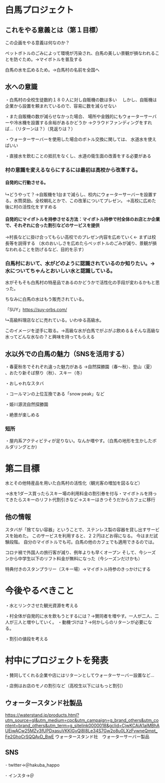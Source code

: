 # 白馬プロジェクト


## これをやる意義とは（第１目標）
この企画をやる意義は何なのか？

ペットボトルのごみによって環境が汚染され、白馬の美しい景観が損なわれることを防ぐため。→マイボトルを普及する

白馬の水を広めるため。→白馬村の名前を全国へ
## 水への意識
・白馬村の全校生徒数約１８０人に対し自販機の数は多い
　しかし、自販機は企業から設置を頼まれているので、容易に数を減らせない

・また自販機の数が減らせなかった場合、
 場所や金銭的にもウォーターサーバーや冷水機を設置する余裕があるかどうか
  →クラウドファンディングをすれば…（リターンは？）（見返りは？）

・ウォーターサーバーを使用した場合のボトル交換に関しては、
水道水を使えばいい

・直接水を飲むことの抵抗をなくし、水道の衛生面の改善をする必要がある

### 村の意識を変えるならにするには最初は高校から改革する。
#### 自発的に行動させる。

↳どうやって？→自販機を1台まで減らし、校内にウォーターサーバーを設置する。水筒奨励。全校朝礼とかで、この改革についてプレゼン。
→高校に広めた後に村の活性化をすすめる

#### 自発的にマイボトルを持参させる方法：マイボトル持参で村全体のお店とか企業で、それぞれに合った割引などのサービスを提供

→村長などに掛け合ってもらい高校でのプレゼン内容を広めていく← まずは校長等を説得する （水のおいしさを広めたらペッボトルのごみが減り、景観が損なわれることを防げるなど、目的を示す）

### 白馬村において、水がどのように認識されているのか知りたい。→水についてちゃんとおいしい水と認識している。

水がそもそも白馬村の特産品であるのかどうかで活性化の手段が変わるかもと思った。

ちなみに白馬の水はもう販売されている。

「SUY」https://suy-orbs.com/

↳高級料理店などに売れている。いわゆる高級水。

このイメージを逆手に取る。→高級な水が白馬でがぶがぶ飲める＆そんな高級な水ってどんな水なの？と興味を持ってもらえる


## 水以外での白馬の魅力（SNSを活用する）
・春夏秋冬でそれぞれ違った魅力がある →自然探勝園（春～秋）、登山（夏） 、おたり新そば祭り（秋）、スキー（冬）

・おしゃれなスタバ

・コールマンの上位互換である「snow peak」など

・姫川源流自然探勝園

・絶景が楽しめる

### 短所
・屋内系アクティビティが足りない。なんか増やす。（白馬の地形を生かしたボルダリングとか）
# 第二目標
水とその他特産品を用いた白馬村の活性化（観光客の増加を図るなど）

→水を1ダース買ったらスキー場の利用料金の割引券を付与・マイボトルを持ってきたらスキーのリフト代割引きなど→スキーはきつそうだからカフェに移行
## 他の情報
スタバが「捨てない容器」ということで、ステンレス製の容器を貸し出すサービスを始めた。
このサービスを利用すると、２２円ほどお得になる。
今はまだ試験段階。
自分のマイボトルでも可。白馬の他のカフェでも適用できるのでは。

コロナ禍で外国人の旅行客が減り、例年よりも早くオープン
そして、今シーズンから中学生以下のリフト料金が無料になった（今シーズンだけかも）

特典付きのスタンプラリー（スキー場）→マイボトル持参のきっかけにする


# 今後やるべきこと

・水とリンクさせた観光資源を考える

・村全体が自発的に水を飲もうとするには？→賛同者を増やす。一人が二人、二人が三人と増やしていく。
・動機づけは？→何かしらのリターンが必要になる。

・割引の値段を考える


# 村中にプロジェクトを発表
・賛同してくれる企業や店にはリターンとしてウォーターサーバー設置など…

・店側はお店のモノの割引など（高校生以下にはもっと割引）

## ウォータースタンド社製品
https://waterstand.jp/products.html?utm_source=gl&utm_medium=cpc&utm_campaign=g_brand_others&utm_content=brand_others&utm_term=g_sitelink0000018&gclid=CjwKCAiA1aiMBhAUEiwACw25MZv3fUPDxasuVKKIGvQl8I8Le34S7Gw2o8u0LXzFvwneQmpt_Fe2GhoCrSQQAvD_BwE
ウォータースタンド社　ウォーターサーバー製品


## SNS

･ twitter→＠hakuba_happo

･ インスタ→＠
